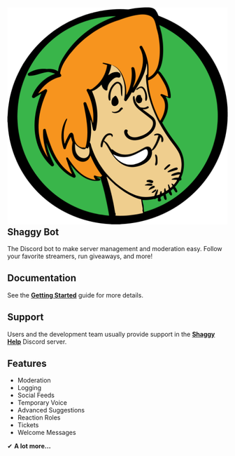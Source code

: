 ## ![logo](_media/logo.png ':size=50') Shaggy Bot

The Discord bot to make server management and moderation easy. Follow your favorite streamers, run giveaways, and more!

## Documentation

See the **[Getting Started](/getting-started)** guide for more details.

## Support

Users and the development team usually provide support in the **[Shaggy Help](https://dc.sshag.gg)** Discord server.

## Features

- Moderation
- Logging
- Social Feeds
- Temporary Voice
- Advanced Suggestions
- Reaction Roles
- Tickets
- Welcome Messages

✔ **A lot more...**
